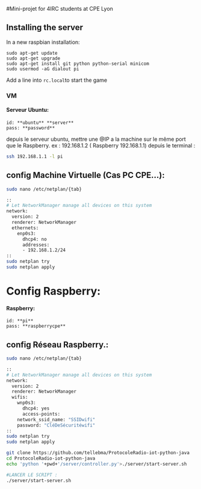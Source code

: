 #Mini-projet for 4IRC students at CPE Lyon

## Installing the server
In a new raspbian installation:
```
sudo apt-get update
sudo apt-get upgrade
sudo apt-get install git python python-serial minicom
sudo usermod -aG dialout pi
```

Add a line into `rc.local`to start the game


### VM
#### Serveur Ubuntu: 
	id: **ubuntu** **server**
	pass: **password**

 depuis le serveur ubuntu, mettre une @IP  a la machine sur le même port que le Raspberry.
ex : 192.168.1.2 ( Raspberry  192.168.1.1) 
depuis le terminal : 
```bash 
ssh 192.168.1.1 -l pi
```
## config Machine Virtuelle (Cas PC CPE...):
```bash
sudo nano /etc/netplan/{tab}

:: 
# Let NetworkManager manage all devices on this system
network:
  version: 2
  renderer: NetworkManager
  ethernets:
    enp0s3:
      dhcp4: no
      addresses:
      - 192.168.1.2/24
::
sudo netplan try
sudo netplan apply

```


# Config Raspberry:

#### Raspberry:
	id: **pi**
	pass: **raspberrycpe**

## config Réseau Raspberry.:
```bash
sudo nano /etc/netplan/{tab}

:: 
# Let NetworkManager manage all devices on this system
network:
  version: 2
  renderer: NetworkManager
  wifis:
    wnp0s3:
      dhcp4: yes
      access-points:
	network_ssid_name: "SSIDwifi"
	password: "CléDeSécuritéwifi"
::
sudo netplan try
sudo netplan apply

git clone https://github.com/tellebma/ProtocoleRadio-iot-python-java
cd ProtocoleRadio-iot-python-java
echo 'python '+pwd+'/server/controller.py'>./server/start-server.sh

#LANCER LE SCRIPT :
./server/start-server.sh

```
